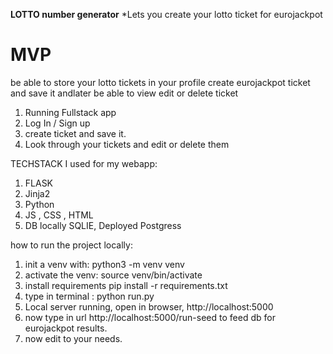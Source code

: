 **LOTTO number generator**
\*Lets you create your lotto ticket for eurojackpot

# MVP

be able to store your lotto tickets in your profile create eurojackpot
ticket and save it andlater be able to view edit or delete ticket

1. Running Fullstack app
2. Log In / Sign up 
3. create ticket and save it.
4. Look through your tickets and edit or delete them

TECHSTACK I used for my webapp:

1. FLASK
2. Jinja2
3. Python
4. JS , CSS , HTML
5. DB locally SQLIE, Deployed Postgress

how to run the project locally:

1. init a venv with: python3 -m venv venv
2. activate the venv: source venv/bin/activate
3. install requirements pip install -r requirements.txt
4. type in terminal : python run.py
5. Local server running, open in browser, http://localhost:5000
6. now type in url http://localhost:5000/run-seed
   to feed db for eurojackpot results.
7. now edit to your needs.
